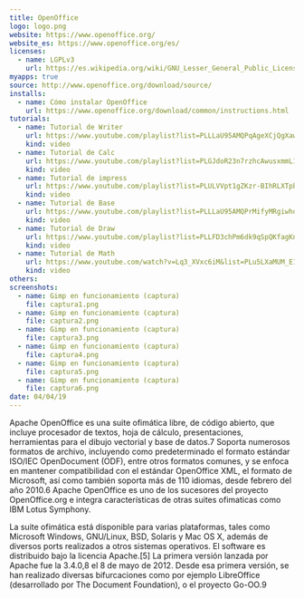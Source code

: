 ```yaml
---
title: OpenOffice
logo: logo.png
website: https://www.openoffice.org/
website_es: https://www.openoffice.org/es/
licenses:
  - name: LGPLv3
    url: https://es.wikipedia.org/wiki/GNU_Lesser_General_Public_License
myapps: true
source: http://www.openoffice.org/download/source/
installs:
  - name: Cómo instalar OpenOffice
    url: https://www.openoffice.org/download/common/instructions.html
tutorials:
  - name: Tutorial de Writer
    url: https://www.youtube.com/playlist?list=PLLLaU95AMQPqAgeXCjQgXawAPABR19U2k
    kind: video
  - name: Tutorial de Calc
    url: https://www.youtube.com/playlist?list=PLGJdoR23n7rzhcAwusxmmL1tpaD-wy36t
    kind: video
  - name: Tutorial de impress
    url: https://www.youtube.com/playlist?list=PLULVVpt1gZKzr-BIhRLXTpb03YOFjdj-b
    kind: video  
  - name: Tutorial de Base
    url: https://www.youtube.com/playlist?list=PLLLaU95AMQPrMifyMRgiwhqKA64g7Kiea
    kind: video  
  - name: Tutorial de Draw
    url: https://www.youtube.com/playlist?list=PLLFD3chPm6dk9qSpQKfagKnUOSfugSv10
    kind: video  
  - name: Tutorial de Math
    url: https://www.youtube.com/watch?v=Lq3_XVxc6iM&list=PLu5LXaMUM_E1VgEoqXBsu758fB8FDymts
    kind: video
others:
screenshots:
  - name: Gimp en funcionamiento (captura)
    file: captura1.png
  - name: Gimp en funcionamiento (captura)
    file: captura2.png
  - name: Gimp en funcionamiento (captura)
    file: captura3.png
  - name: Gimp en funcionamiento (captura)
    file: captura4.png
  - name: Gimp en funcionamiento (captura)
    file: captura5.png
  - name: Gimp en funcionamiento (captura)
    file: captura6.png    
date: 04/04/19
---
```


Apache OpenOffice es una suite ofimática libre, de código abierto, que incluye procesador de textos, hoja de cálculo, presentaciones, herramientas para el dibujo vectorial y base de datos.7​ Soporta numerosos formatos de archivo, incluyendo como predeterminado el formato estándar ISO/IEC OpenDocument (ODF), entre otros formatos comunes, y se enfoca en mantener compatibilidad con el estándar OpenOffice XML, el formato de Microsoft, así como también soporta más de 110 idiomas, desde febrero del año 2010.6​ Apache OpenOffice es uno de los sucesores del proyecto OpenOffice.org e integra características de otras suites ofimaticas como IBM Lotus Symphony.

La suite ofimática está disponible para varias plataformas, tales como Microsoft Windows, GNU/Linux, BSD, Solaris y Mac OS X, además de diversos ports realizados a otros sistemas operativos. El software es distribuido bajo la licencia Apache.[5] La primera versión lanzada por Apache fue la 3.4.0,8​ el 8 de mayo de 2012. Desde esa primera versión, se han realizado diversas bifurcaciones como por ejemplo LibreOffice (desarrollado por The Document Foundation), o el proyecto Go-OO.9​ 